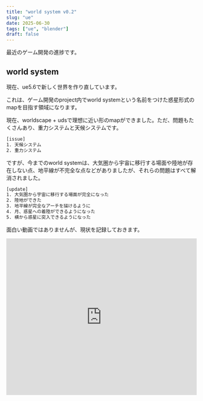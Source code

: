 ```yaml
---
title: "world system v0.2"
slug: "ue"
date: 2025-06-30
tags: ["ue", "blender"]
draft: false
---
```


最近のゲーム開発の進捗です。

## world system

現在、ue5.6で新しく世界を作り直しています。

これは、ゲーム開発のproject内でworld systemという名前をつけた惑星形式のmapを目指す領域になります。

現在、worldscape + udsで理想に近い形のmapができました。ただ、問題もたくさんあり、重力システムと天候システムです。

```sh
[issue]
1. 天候システム
2. 重力システム
```

ですが、今までのworld systemは、大気圏から宇宙に移行する場面や陸地が存在しない点、地平線が不完全な点などがありましたが、それらの問題はすべて解消されました。

```sh
[update]
1. 大気圏から宇宙に移行する場面が完全になった
2. 陸地ができた
3. 地平線が完全なアーチを描けるように
4. 月、惑星への着陸ができるようになった
5. 横から惑星に突入できるようになった
```



面白い動画ではありませんが、現状を記録しておきます。

<iframe width="100%" height="415" src="https://www.youtube.com/embed/K0solfQAQTQ?si=B6qD-WUODTUpWZ0y" title="YouTube video player" frameborder="0" allow="accelerometer; autoplay; clipboard-write; encrypted-media; gyroscope; picture-in-picture; web-share" referrerpolicy="strict-origin-when-cross-origin" allowfullscreen></iframe>
